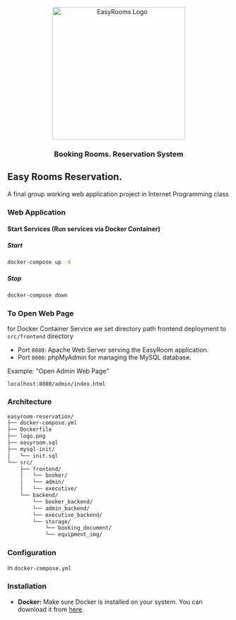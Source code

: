 ﻿<p align="center">
  <img src="https://github.com/NiceVani/internet/blob/main/logo.png?raw=true" alt="EasyRooms Logo" width="300px" height="300px">
</p>
<h3 align="center">
  Booking Rooms. Reservation System
</h3>

## Easy Rooms Reservation.

A final group working web application project in Internet Programming class

### Web Application

#### Start Services (Run services via Docker Container)

##### Start

```bash
docker-compose up -d
```

##### Stop

```bash
docker-compose down
```

### To Open Web Page

for Docker Container Service we set directory path frontend deployment to `src/frontend` directory

- Port `8080`: Apache Web Server serving the EasyRoom application.
- Port `8000`: phpMyAdmin for managing the MySQL database.

Example: "Open Admin Web Page"

```base
localhost:8080/admin/index.html
```

### Architecture

```bash
easyroom-reservation/
├── docker-compose.yml
├── Dockerfile
├── logo.png
├── easyroom.sql
├── mysql-init/
│   └── init.sql
└── src/
    ├── frontend/
    │   └── booker/
    │   └── admin/
    │   └── executive/
    └── backend/
        └── booker_backend/
        └── admin_backend/
        └── executive_backend/
        └── storage/
            └── booking_document/
            └── equipment_img/
```

### Configuration

in `docker-compose.yml`

### Installation

- **Docker:** Make sure Docker is installed on your system. You can download it from [here](https://www.docker.com/get-started).

